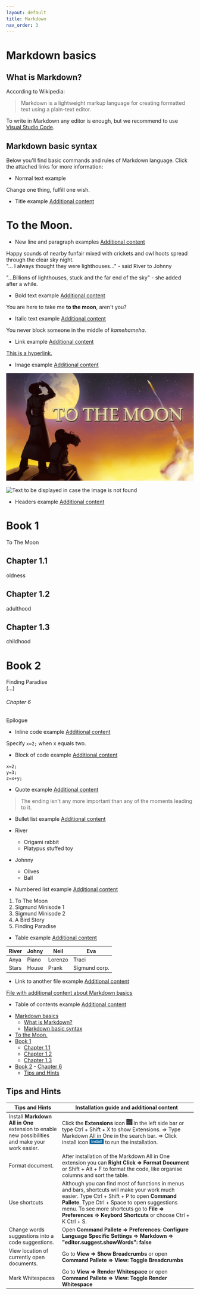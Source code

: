```yaml
---
layout: default
title: Markdown
nav_order: 3
---
```


Markdown basics
===============

## What is Markdown?  
According to Wikipedia:  
>Markdown is a lightweight markup language for creating formatted text using a plain-text editor.

To write in Markdown any editor is enough, but we recommend to use [Visual Studio Code](VisualStudioCode.md). 

## Markdown basic syntax
Below you'll find basic commands and rules of Markdown language. Click the attached links for more information:
* Normal text example

Change one thing, fulfill one wish.  

* Title example [Additional content](moreInfo.md)  

To the Moon.  
============

* New line and paragraph examples [Additional content](moreInfo.md)  
  
Happy sounds of nearby funfair mixed with crickets and owl hoots spread through the clear sky night.  
"... I always thought they were lighthouses..." - said River to Johnny

"...Billions of lighthouses, stuck and the far end of the sky" - she added after a while.

* Bold text example [Additional content](moreInfo.md)

You are here to take me **to the moon**, aren't you?

* Italic text example [Additional content](moreInfo.md)

You never block someone in the middle of *kamehameha*.

* Link example [Additional content](moreInfo.md)

[This is a hyperlink.](https://freebirdgames.com)

* Image example [Additional content](moreInfo.md)

![Text to be displayed in case the image is not found](./images/ToTheMoon.jpg)

![Text to be displayed in case the image is not found](https://images2.imgbox.com/c1/b2/72KNdkFc_o.jpg)

* Headers example [Additional content](moreInfo.md)

# Book 1
To The Moon
## Chapter 1.1
oldness
## Chapter 1.2
adulthood
## Chapter 1.3
childhood
# Book 2
Finding Paradise  
(...)
###### Chapter 6
Epilogue

* Inline code example [Additional content](moreInfo.md)

Specify `x=2;` when x equals two.

* Block of code example [Additional content](moreInfo.md)

```
x=2;
y=3;
z=x+y;
```

* Quote example [Additional content](moreInfo.md)

>The ending isn't any more important than any of the moments leading to it.

* Bullet list example [Additional content](moreInfo.md)

* River
  * Origami rabbit
  * Platypus stuffed toy
* Johnny
  * Olives 
  * Ball

* Numbered list example [Additional content](moreInfo.md)

1. To The Moon
2. Sigmund Minisode 1
3. Sigmund Minisode 2
4. A Bird Story
5. Finding Paradise

* Table example [Additional content](moreInfo.md)

| River | Johny | Neil    | Eva           |
| ----- | ----- | ------- | ------------- |
| Anya  | Piano | Lorenzo | Traci         |
| Stars | House | Prank   | Sigmund corp. |

* Link to another file example [Additional content](moreInfo.md)

[File with additional content about Markdown basics](moreInfo.md)

* Table of contents example [Additional content](moreInfo.md)

- [Markdown basics](#markdown-basics)
  - [What is Markdown?](#what-is-markdown)
  - [Markdown basic syntax](#markdown-basic-syntax)
- [To the Moon.](#to-the-moon)
- [Book 1](#book-1)
  - [Chapter 1.1](#chapter-11)
  - [Chapter 1.2](#chapter-12)
  - [Chapter 1.3](#chapter-13)
- [Book 2](#book-2)
          - [Chapter 6](#chapter-6)
  - [Tips and Hints](#tips-and-hints)

## Tips and Hints

| Tips and Hints | Installation guide and additional content |
| -------------- | ------------------------------- |
| Install **Markdown All in One** extension to enable new possibilities and make your work easier. | Click the **Extensions** icon ![extensions icon](./images/extensionsIco.png) in the left side bar or type Ctrl + Shift + X to show Extensions. => Type Markdown All in One in the search bar. => Click install icon ![install icon](./images/installIco.png) to run the installation. |
| Format document. | After installation of the Markdown All in One extension you can **Right Click => Format Document** or Shift + Alt + F to format the code, like organise columns and sort the table. |
| Use shortcuts | Although you can find most of functions in menus and bars, shortcuts will make your work much easier. Type Ctrl + Shift + P to open **Command Pallete**. Type Ctrl + Space to open suggestions menu. To see more shortcuts go to **File => Preferences => Keybord Shortcuts** or choose Ctrl + K Ctrl + S. |
| Change words suggestions into a code suggestions. | Open **Command Pallete => Preferences: Configure Language Specific Settings => Markdown => "editor.suggest.showWords": false** |
| View location of currently open documents. | Go to **View => Show Breadcrumbs** or open **Command Pallete => View: Toggle Breadcrumbs** |
| Mark Whitespaces | Go to **View => Render Whitespace** or open **Command Pallete => View: Toggle Render Whitespace** |